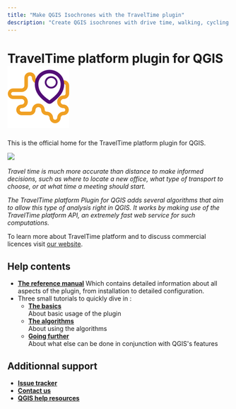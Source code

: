 ```yaml
---
title: "Make QGIS Isochrones with the TravelTime plugin"
description: "Create QGIS isochrones with drive time, walking, cycling or public transport. Adjust the polygon by changing the maximum travel time and start location."
---
```


# TravelTime platform plugin for QGIS ![](images/icons/general.svg#header) 

This is the official home for the TravelTime platform plugin for QGIS.

![](images/timemap_example.png)

*Travel time is much more accurate than distance to make informed decisions, such as where to locate a new office, what type of transport to choose, or at what time a meeting should start.*

*The TravelTime platform Plugin for QGIS adds several algorithms that aim to allow this type of analysis right in QGIS. It works by making use of the TravelTime platform API, an extremely fast web service for such computations.*

To learn more about TravelTime platform and to discuss commercial licences visit [our website](http://traveltimeplatform.com).

## Help contents

- **[The reference manual](reference.md)**
Which contains detailed information about all aspects of the plugin, from installation to detailed configuration.
- Three small tutorials to quickly dive in :
    - **[The basics](tutorial_01.md)**  
    About basic usage of the plugin
    - **[The algorithms](tutorial_02.md)**  
    About using the algorithms
    - **[Going further](tutorial_03.md)**  
    About what else can be done in conjunction with QGIS's features

## Additionnal support

- **[Issue tracker](https://github.com/igeolise/traveltime-platform-qgis-plugin/issues)**
- **[Contact us](https://www.traveltimeplatform.com/contact-us)**
- **[QGIS help resources](https://docs.qgis.org/3.4/en/docs/training_manual/index.html)**
